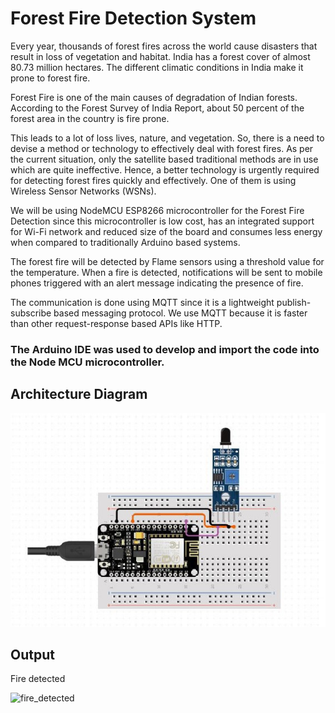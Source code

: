 # Forest Fire Detection System

Every year, thousands of forest fires across the world cause disasters that result in loss of vegetation and habitat. India has a forest cover of almost 80.73 million hectares. The different climatic conditions in India make it prone to forest fire.

Forest Fire is one of the main causes of degradation of Indian forests. According to the Forest Survey of India Report, about 50 percent of the forest area in the country is fire prone.

This leads to a lot of loss lives, nature, and vegetation. So, there is a need to devise a method or technology to effectively deal with forest fires.
As per the current situation, only the satellite based traditional methods are in use which are quite ineffective. Hence, a better technology is urgently required for detecting forest fires quickly and effectively. One of them is using Wireless Sensor Networks (WSNs).

We will be using NodeMCU ESP8266 microcontroller for the Forest Fire Detection since this microcontroller is low cost, has an integrated support for Wi-Fi network and reduced size of the board and consumes less energy when compared to traditionally Arduino based systems.

The forest fire will be detected by Flame sensors using a threshold value for the temperature. When a fire is detected, notifications will be sent to mobile phones triggered with an alert message indicating the presence of fire.

The communication is done using MQTT since it is a lightweight publish-subscribe based messaging protocol. We use MQTT because it is faster than other request-response based APIs like HTTP.

### The Arduino IDE was used to develop and import the code into the Node MCU microcontroller.

## Architecture Diagram

![architecture_diagram](images/architecture.jpg)

## Output

Fire detected

![fire_detected](images/ouput.jpg)
